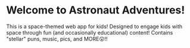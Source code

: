 # Welcome to Astronaut Adventures!

This is a space-themed web app for kids! Designed to engage kids with space through fun (and occasionally educational) content! Contains "stellar" puns, music, pics, and MORE😲!!
